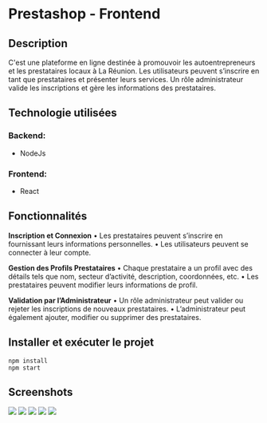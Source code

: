 # Prestashop - Frontend

## Description

C'est une plateforme en ligne destinée à promouvoir les autoentrepreneurs et les prestataires locaux à La Réunion. Les utilisateurs peuvent s’inscrire en tant que prestataires et présenter leurs services. Un rôle administrateur valide les inscriptions et gère les informations
des prestataires.

## Technologie utilisées

### **Backend:**

- NodeJs

### **Frontend:**

- React

## Fonctionnalités

**Inscription et Connexion**
• Les prestataires peuvent s’inscrire en fournissant leurs informations personnelles.
• Les utilisateurs peuvent se connecter à leur compte.

**Gestion des Profils Prestataires**
• Chaque prestataire a un profil avec des détails tels que nom, secteur d’activité, description, coordonnées, etc.
• Les prestataires peuvent modifier leurs informations de profil.

**Validation par l’Administrateur**
• Un rôle administrateur peut valider ou rejeter les inscriptions de nouveaux prestataires.
• L’administrateur peut également ajouter, modifier ou supprimer des prestataires.

## Installer et exécuter le projet

    npm install
    npm start

## Screenshots

<img src="https://i.ibb.co/mCKt0mB/presta-login.jpg">
<img src="https://i.ibb.co/dWYSq0J/presta-profile.jpg">
<img src="https://i.ibb.co/5xwfHcM/presta-listes.jpg">
<img src="https://i.ibb.co/wrmXynH/presta-admin.jpg">
<img src="https://i.ibb.co/kgNTFsD/presta-admin-user.jpg">
